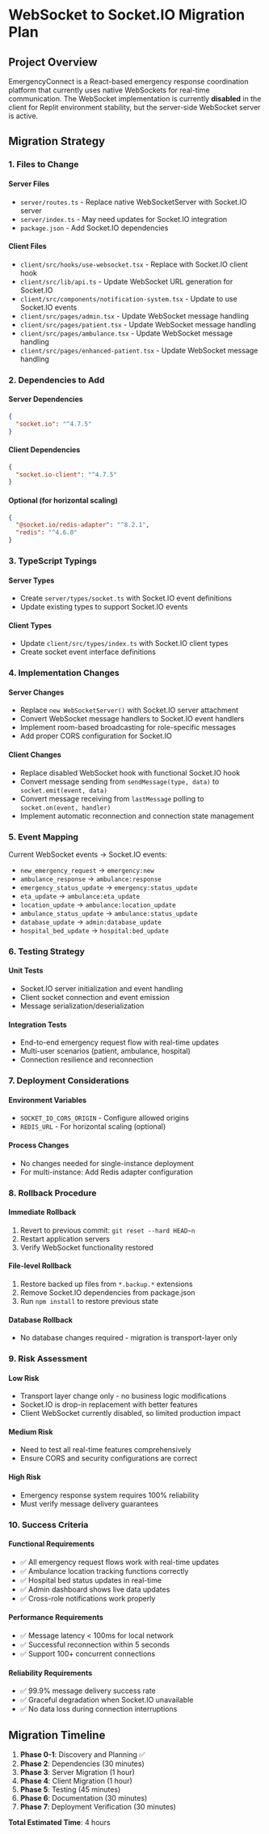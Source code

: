 # WebSocket to Socket.IO Migration Plan

## Project Overview
EmergencyConnect is a React-based emergency response coordination platform that currently uses native WebSockets for real-time communication. The WebSocket implementation is currently **disabled** in the client for Replit environment stability, but the server-side WebSocket server is active.

## Migration Strategy

### 1. Files to Change

#### Server Files
- `server/routes.ts` - Replace native WebSocketServer with Socket.IO server
- `server/index.ts` - May need updates for Socket.IO integration
- `package.json` - Add Socket.IO dependencies

#### Client Files  
- `client/src/hooks/use-websocket.tsx` - Replace with Socket.IO client hook
- `client/src/lib/api.ts` - Update WebSocket URL generation for Socket.IO
- `client/src/components/notification-system.tsx` - Update to use Socket.IO events
- `client/src/pages/admin.tsx` - Update WebSocket message handling  
- `client/src/pages/patient.tsx` - Update WebSocket message handling
- `client/src/pages/ambulance.tsx` - Update WebSocket message handling
- `client/src/pages/enhanced-patient.tsx` - Update WebSocket message handling

### 2. Dependencies to Add

#### Server Dependencies
```json
{
  "socket.io": "^4.7.5"
}
```

#### Client Dependencies  
```json
{
  "socket.io-client": "^4.7.5"
}
```

#### Optional (for horizontal scaling)
```json
{
  "@socket.io/redis-adapter": "^8.2.1",
  "redis": "^4.6.0"
}
```

### 3. TypeScript Typings

#### Server Types
- Create `server/types/socket.ts` with Socket.IO event definitions
- Update existing types to support Socket.IO events

#### Client Types  
- Update `client/src/types/index.ts` with Socket.IO client types
- Create socket event interface definitions

### 4. Implementation Changes

#### Server Changes
- Replace `new WebSocketServer()` with Socket.IO server attachment
- Convert WebSocket message handlers to Socket.IO event handlers
- Implement room-based broadcasting for role-specific messages
- Add proper CORS configuration for Socket.IO

#### Client Changes
- Replace disabled WebSocket hook with functional Socket.IO hook
- Convert message sending from `sendMessage(type, data)` to `socket.emit(event, data)`
- Convert message receiving from `lastMessage` polling to `socket.on(event, handler)`
- Implement automatic reconnection and connection state management

### 5. Event Mapping
Current WebSocket events → Socket.IO events:
- `new_emergency_request` → `emergency:new`
- `ambulance_response` → `ambulance:response`  
- `emergency_status_update` → `emergency:status_update`
- `eta_update` → `ambulance:eta_update`
- `location_update` → `ambulance:location_update`
- `ambulance_status_update` → `ambulance:status_update`
- `database_update` → `admin:database_update`
- `hospital_bed_update` → `hospital:bed_update`

### 6. Testing Strategy

#### Unit Tests
- Socket.IO server initialization and event handling
- Client socket connection and event emission
- Message serialization/deserialization

#### Integration Tests  
- End-to-end emergency request flow with real-time updates
- Multi-user scenarios (patient, ambulance, hospital)
- Connection resilience and reconnection

### 7. Deployment Considerations

#### Environment Variables
- `SOCKET_IO_CORS_ORIGIN` - Configure allowed origins
- `REDIS_URL` - For horizontal scaling (optional)

#### Process Changes
- No changes needed for single-instance deployment
- For multi-instance: Add Redis adapter configuration

### 8. Rollback Procedure

#### Immediate Rollback
1. Revert to previous commit: `git reset --hard HEAD~n`
2. Restart application servers
3. Verify WebSocket functionality restored

#### File-level Rollback
1. Restore backed up files from `*.backup.*` extensions
2. Remove Socket.IO dependencies from package.json
3. Run `npm install` to restore previous state

#### Database Rollback
- No database changes required - migration is transport-layer only

### 9. Risk Assessment

#### Low Risk
- Transport layer change only - no business logic modifications
- Socket.IO is drop-in replacement with better features
- Client WebSocket currently disabled, so limited production impact

#### Medium Risk  
- Need to test all real-time features comprehensively
- Ensure CORS and security configurations are correct

#### High Risk
- Emergency response system requires 100% reliability
- Must verify message delivery guarantees

### 10. Success Criteria

#### Functional Requirements
- ✅ All emergency request flows work with real-time updates
- ✅ Ambulance location tracking functions correctly  
- ✅ Hospital bed status updates in real-time
- ✅ Admin dashboard shows live data updates
- ✅ Cross-role notifications work properly

#### Performance Requirements
- ✅ Message latency < 100ms for local network
- ✅ Successful reconnection within 5 seconds
- ✅ Support 100+ concurrent connections

#### Reliability Requirements
- ✅ 99.9% message delivery success rate
- ✅ Graceful degradation when Socket.IO unavailable
- ✅ No data loss during connection interruptions

## Migration Timeline

1. **Phase 0-1**: Discovery and Planning ✅
2. **Phase 2**: Dependencies (30 minutes)
3. **Phase 3**: Server Migration (1 hour)  
4. **Phase 4**: Client Migration (1 hour)
5. **Phase 5**: Testing (45 minutes)
6. **Phase 6**: Documentation (30 minutes)
7. **Phase 7**: Deployment Verification (30 minutes)

**Total Estimated Time**: 4 hours